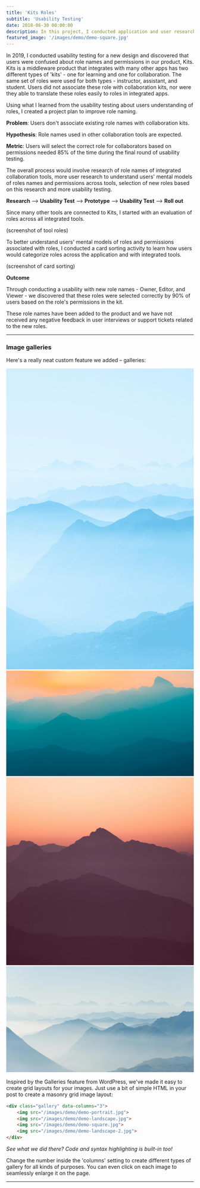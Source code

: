 ```yaml
---
title: 'Kits Roles'
subtitle: 'Usability Testing'
date: 2018-06-30 00:00:00
description: In this project, I conducted application and user research to learn how the team should design roles in the Kits product.
featured_image: '/images/demo/demo-square.jpg'
---
```



In 2019, I conducted usability testing for a new design and discovered that users were confused about role names and permissions in our product, Kits.  Kits is a middleware product that integrates with many other apps has two different types of 'kits' - one for learning and one for collaboration. The same set of roles were used for both types - instructor, assistant, and student.  Users did not associate these role with collaboration kits, nor were they able to translate these roles easily to roles in integrated apps.

Using what I learned from the usability testing about users understanding of roles, I created a project plan to improve role naming.

**Problem**: Users don't associate existing role names with collaboration kits.

**Hypothesis**: Role names used in other collaboration tools are expected.

**Metric**: Users will select the correct role for collaborators based on permissions needed 85% of the time during the final round of usability testing.

The overall process would involve research of role names of integrated collaboration tools, more user research to understand users' mental models of roles names and permissions across tools, selection of new roles based on this research and more usability testing.

**Research**  -->  **Usability Test** --> **Prototype** --> **Usability Test** --> **Roll out**

Since many other tools are connected to Kits, I started with an evaluation of roles across all integrated tools.

(screenshot of tool roles)

To better understand users' mental models of roles and permissions associated with roles, I conducted a card sorting activity to learn how users would categorize roles across the application and with integrated tools.

(screenshot of card sorting)

**Outcome**

Through conducting a usability with new role names - Owner, Editor, and Viewer - we discovered that these roles were selected correctly by 90% of users based on the role's permissions in the kit.

These role names have been added to the product and we have not received any negative feedback in user interviews or support tickets related to the new roles.


---

### Image galleries

Here's a really neat custom feature we added – galleries:

<div class="gallery" data-columns="3">
	<img src="/images/demo/demo-portrait.jpg">
	<img src="/images/demo/demo-landscape.jpg">
	<img src="/images/demo/demo-square.jpg">
	<img src="/images/demo/demo-landscape-2.jpg">
</div>

Inspired by the Galleries feature from WordPress, we've made it easy to create grid layouts for your images. Just use a bit of simple HTML in your post to create a masonry grid image layout:

```html
<div class="gallery" data-columns="3">
    <img src="/images/demo/demo-portrait.jpg">
    <img src="/images/demo/demo-landscape.jpg">
    <img src="/images/demo/demo-square.jpg">
    <img src="/images/demo/demo-landscape-2.jpg">
</div>
```

*See what we did there? Code and syntax highlighting is built-in too!*

Change the number inside the 'columns' setting to create different types of gallery for all kinds of purposes. You can even click on each image to seamlessly enlarge it on the page.

---
